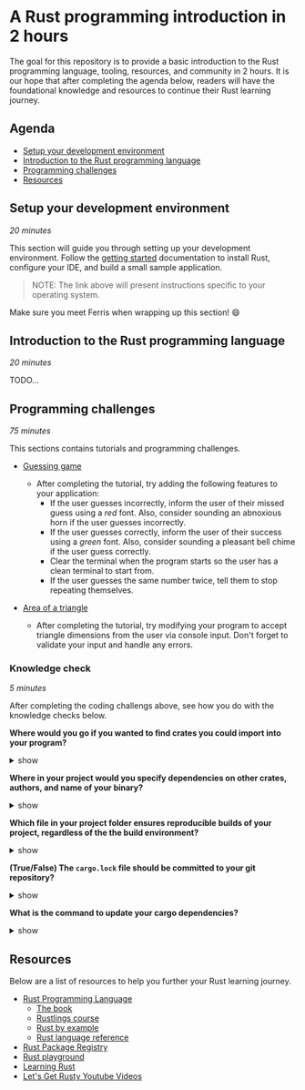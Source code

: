 # A Rust programming introduction in 2 hours

The goal for this repository is to provide a basic introduction to the Rust programming language, tooling, resources, and community in 2 hours. It is our hope that after completing the agenda below, readers will have the foundational knowledge and resources to continue their Rust learning journey.

## Agenda

- [Setup your development environment](#setup-your-development-environment])
- [Introduction to the Rust programming language](#introduction-to-the-rust-programming-language)
- [Programming challenges](#programming-challenges)
- [Resources](#resources)

## Setup your development environment
_20 minutes_

This section will guide you through setting up your development environment. Follow the [getting started](https://www.rust-lang.org/learn/get-started) documentation to install Rust, configure your IDE, and build a small sample application.

> NOTE: The link above will present instructions specific to your operating system.

Make sure you meet Ferris when wrapping up this section! :smile:

## Introduction to the Rust programming language
_20 minutes_

TODO...

## Programming challenges
_75 minutes_

This sections contains tutorials and programming challenges.

- [Guessing game](https://doc.rust-lang.org/book/ch02-00-guessing-game-tutorial.html)
  - After completing the tutorial, try adding the following features to your application:
    - If the user guesses incorrectly, inform the user of their missed guess using a _red_ font. Also, consider sounding an abnoxious horn if the user guesses incorrectly.
    - If the user guesses correctly, inform the user of their success using a _green_ font. Also, consider sounding a pleasant bell chime if the user guess correctly.
    - Clear the terminal when the program starts so the user has a clean terminal to start from.
    - If the user guesses the same number twice, tell them to stop repeating themselves.

- [Area of a triangle](https://doc.rust-lang.org/book/ch05-02-example-structs.html)
  - After completing the tutorial, try modifying your program to accept triangle dimensions from the user via console input. Don't forget to validate your input and handle any errors.

### Knowledge check
_5 minutes_

After completing the coding challengs above, see how you do with the knowledge checks below.

__Where would you go if you wanted to find crates you could import into your program?__

<details><summary>show</summary>

```
https://crates.io
```
</details>

__Where in your project would you specify dependencies on other crates, authors, and name of your binary?__

<details><summary>show</summary>

```
cargo.toml
```
</details>

__Which file in your project folder ensures reproducible builds of your project, regardless of the the build environment?__

<details><summary>show</summary>

```
cargo.lock
```
</details>

__(True/False) The `cargo.lock` file should be committed to your git repository?__

<details><summary>show</summary>

__True__

This file specifies the specific dependency versions of other crates your project depends on. So, to ensure consistent builds, even in an automated environment, this file should be part of your git repository.
</details>

__What is the command to update your cargo dependencies?__

<details><summary>show</summary>

```
cargo update
```

This will result in all the dependencies specified in `cargo.toml` to get updated to their latest version. There is also an option to tell cargo to update a specific dependency instead of all dependencies. See if you can figure out how to specify that option.
</details>

## Resources

Below are a list of resources to help you further your Rust learning journey.

- [Rust Programming Language](https://www.rust-lang.org/)
  - [The book](https://doc.rust-lang.org/book/)
  - [Rustlings course](https://github.com/rust-lang/rustlings/)
  - [Rust by example](https://doc.rust-lang.org/stable/rust-by-example/)
  - [Rust language reference](https://doc.rust-lang.org/stable/reference/)
- [Rust Package Registry](https://crates.io/)
- [Rust playground](https://play.rust-lang.org/)
- [Learning Rust](https://learning-rust.github.io/)
- [Let's Get Rusty Youtube Videos](https://www.youtube.com/c/LetsGetRusty/videos)
